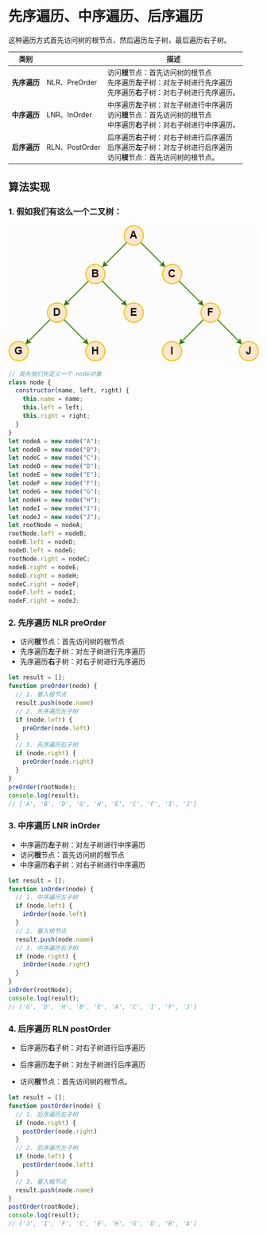 # 先序遍历、中序遍历、后序遍历


这种遍历方式首先访问树的根节点，然后遍历左子树，最后遍历右子树。‌

| 类别     |      | 描述                                                                                                                               |
| -------- | ---------------------------------------------------------------------------------------------------------------------------------- | ---------------------------------------------------------------------------------------------------------------------------------- |
| **先序遍历** | NLR、PreOrder | 访问**根**节点：首先访问树的根节点<br/>先序遍历**左**子树：对左子树进行先序遍历<br/>先序遍历**右**子树：对右子树进行先序遍历。 |
| **中序遍历** | LNR、InOrder | ‌中序遍历**左**子树：对左子树进行中序遍历<br/>访问**根**节点：首先访问树的根节点<br/>中序遍历**右**子树：对右子树进行中序遍历。 |
| **后序遍历** | RLN、PostOrder | ‌后序遍历**右**子树：对右子树进行后序遍历<br/>后序遍历**左**子树：对左子树进行后序遍历<br/>访问**根**节点：首先访问树的根节点。 |

## 算法实现

### 1. 假如我们有这么一个二叉树：

![图](./asset/4.1.png)

```js
// 首先我们先定义一个 node对象
class node {
  constructor(name, left, right) {
    this.name = name;
    this.left = left;
    this.right = right;
  }
}
let nodeA = new node("A");
let nodeB = new node("B");
let nodeC = new node("C");
let nodeD = new node("D");
let nodeE = new node("E");
let nodeF = new node("F");
let nodeG = new node("G");
let nodeH = new node("H");
let nodeI = new node("I");
let nodeJ = new node("J");
let rootNode = nodeA;
rootNode.left = nodeB;
nodeB.left = nodeD;
nodeD.left = nodeG;
rootNode.right = nodeC;
nodeB.right = nodeE;
nodeD.right = nodeH;
nodeC.right = nodeF;
nodeF.left = nodeI;
nodeF.right = nodeJ;
```

### 2. 先序遍历 NLR preOrder

- 访问**根**节点：首先访问树的根节点
- 先序遍历**左**子树：对左子树进行先序遍历
- 先序遍历**右**子树：对右子树进行先序遍历

``` js
let result = [];
function preOrder(node) {
  // 1. 塞入根节点
  result.push(node.name)
  // 2. 先序遍历左子树
  if (node.left) {
    preOrder(node.left)
  }
  // 3. 先序遍历右子树
  if (node.right) {
    preOrder(node.right)
  }
}
preOrder(rootNode);
console.log(result);
// ['A', 'B', 'D', 'G', 'H', 'E', 'C', 'F', 'I', 'J']

```


### 3. 中序遍历 LNR inOrder

- 中序遍历**左**子树：对左子树进行中序遍历
- 访问**根**节点：首先访问树的根节点
- 中序遍历**右**子树：对右子树进行中序遍历

``` js
let result = [];
function inOrder(node) {
  // 1. 中序遍历左子树
  if (node.left) {
    inOrder(node.left)
  }
  // 2. 塞入根节点
  result.push(node.name)
  // 3. 中序遍历右子树
  if (node.right) {
    inOrder(node.right)
  }
}
inOrder(rootNode);
console.log(result);
// ['G', 'D', 'H', 'B', 'E', 'A', 'C', 'I', 'F', 'J']
```

### 4. 后序遍历 RLN postOrder

- 后序遍历**右**子树：对右子树进行后序遍历

- 后序遍历**左**子树：对左子树进行后序遍历

- 访问**根**节点：首先访问树的根节点。

``` js
let result = [];
function postOrder(node) {
  // 1. 后序遍历右子树
  if (node.right) {
    postOrder(node.right)
  }
  // 2. 后序遍历左子树
  if (node.left) {
    postOrder(node.left)
  }
  // 3. 塞入根节点
  result.push(node.name)
}
postOrder(rootNode);
console.log(result);
// ['J', 'I', 'F', 'C', 'E', 'H', 'G', 'D', 'B', 'A']
```